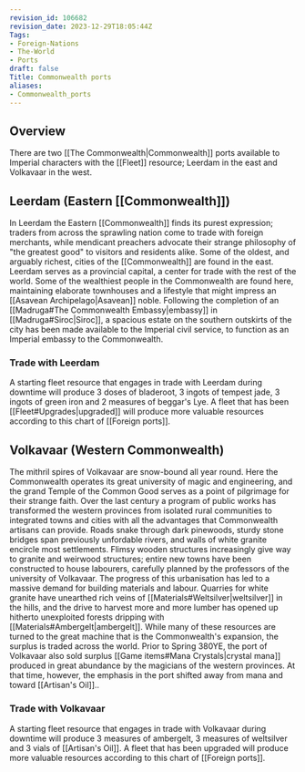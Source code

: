 ```yaml
---
revision_id: 106682
revision_date: 2023-12-29T18:05:44Z
Tags:
- Foreign-Nations
- The-World
- Ports
draft: false
Title: Commonwealth ports
aliases:
- Commonwealth_ports
---
```

## Overview
There are two [[The Commonwealth|Commonwealth]] ports available to Imperial characters with the [[Fleet]] resource; Leerdam in the east and Volkavaar in the west.
## Leerdam (Eastern [[Commonwealth]])
In Leerdam the Eastern [[Commonwealth]] finds its purest expression; traders from across the sprawling nation come to trade with foreign merchants, while mendicant preachers advocate their strange philosophy of "the greatest good" to visitors and residents alike.
Some of the oldest, and arguably richest, cities of the [[Commonwealth]] are found in the east. Leerdam serves as a provincial capital, a center for trade with the rest of the world. Some of the wealthiest people in the Commonwealth are found here, maintaining elaborate townhouses and a lifestyle that might impress an [[Asavean Archipelago|Asavean]] noble. Following the completion of an [[Madruga#The Commonwealth Embassy|embassy]] in [[Madruga#Siroc|Siroc]], a spacious estate on the southern outskirts of the city has been made available to the Imperial civil service, to function as an Imperial embassy to the Commonwealth.
### Trade with Leerdam
A starting fleet resource that engages in trade with Leerdam during downtime will produce 3 doses of bladeroot, 3 ingots of tempest jade, 3 ingots of green iron and 2 measures of beggar's Lye. A fleet that has been [[Fleet#Upgrades|upgraded]] will produce more valuable resources according to this chart of [[Foreign ports]].
## Volkavaar (Western Commonwealth)
The mithril spires of Volkavaar are snow-bound all year round. Here the Commonwealth operates its great university of magic and engineering, and the grand Temple of the Common Good serves as a point of pilgrimage for their strange faith.
Over the last century a program of public works has transformed the western provinces from isolated rural communities to integrated towns and cities with all the advantages that Commonwealth artisans can provide. Roads snake through dark pinewoods, sturdy stone bridges span previously unfordable rivers, and walls of white granite encircle most settlements. Flimsy wooden structures increasingly give way to granite and weirwood structures; entire new towns have been constructed to house labourers, carefully planned by the professors of the university of Volkavaar.
The progress of this urbanisation has led to a massive demand for building materials and labour. Quarries for white granite have unearthed rich veins of [[Materials#Weltsilver|weltsilver]] in the hills, and the drive to harvest more and more lumber has opened up hitherto unexploited forests dripping with [[Materials#Ambergelt|ambergelt]]. While many of these resources are turned to the great machine that is the Commonwealth's expansion, the surplus is traded across the world. Prior to Spring 380YE, the port of Volkavaar also sold surplus [[Game items#Mana Crystals|crystal mana]] produced in great abundance by the magicians of the western provinces. At that time, however, the emphasis in the port shifted away from mana and toward [[Artisan's Oil]]..
### Trade with Volkavaar
A starting fleet resource that engages in trade with Volkavaar during downtime will produce 3 measures of ambergelt, 3 measures of weltsilver and 3 vials of [[Artisan's Oil]]. A fleet that has been upgraded will produce more valuable resources according to this chart of [[Foreign ports]].